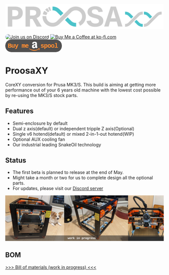![baner logo](./doc/logo/logo.png)

<a href="https://discord.gg/WZVP2HuAag" style="height: 40px !important;"><img src="https://discordapp.com/api/guilds/851371040566673428/widget.png?style=banner2" alt="Join us on Discord" style="height: 40px !important;width: 180px !important;border-radius: 19px !important;" ></a>
<a href='https://ko-fi.com/F1F06RMBO' target='_blank'><img height='36' style='border:0px;height:40px;' src='https://cdn.ko-fi.com/cdn/kofi2.png?v=3' border='0' alt='Buy Me a Coffee at ko-fi.com' /></a>
<a href='https://www.amazon.jp/hz/wishlist/ls/2AHXTCG01RYAZ?ref_=wl_share' target='_blank'><img height='36' style='border:0px;height:40px; !important;border-radius: 19px' src='./doc/logo/buy-me-a-spool.png' border='0' alt='Buy Me a spool at amazon Japan' /></a>


# ProosaXY
CoreXY conversion for Prusa MK3/S. This build is aiming at getting more performance out of your 6 years old machine with the lowest cost possible by re-using the MK3/S stock parts.

## Features

- Semi-enclosure by default
- Dual z axis(default) or independent tripple Z axis(Optional)
- Single v6 hotend(default) or mixed 2-in-1-out hotend(WIP)
- Optional AUX cooling fan
- Our industrial leading SnakeOil technology

## Status

- The first beta is planned to release at the end of May.
- Might take a month or two for us to complete design all the optional parts. 
- For updates, please visit our [Discord server](https://discord.gg/WZVP2HuAag)

![](./doc/preview.png)


## BOM
[>>> Bill of materials (work in progress) <<<](./doc/bom.md)
